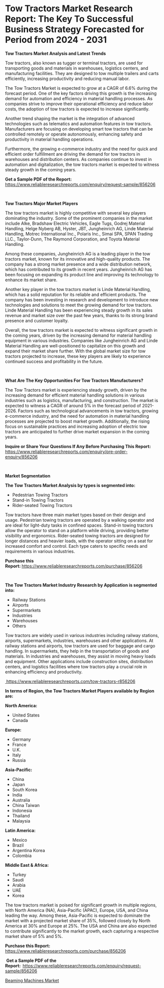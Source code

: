 <p><h1>Tow Tractors Market Research Report: The Key To Successful Business Strategy Forecasted for Period from 2024 - 2031</h1></p><p><strong>Tow Tractors Market Analysis and Latest Trends</strong></p>
<p><p>Tow tractors, also known as tugger or terminal tractors, are used for transporting goods and materials in warehouses, logistics centers, and manufacturing facilities. They are designed to tow multiple trailers and carts efficiently, increasing productivity and reducing manual labor.</p><p>The Tow Tractors Market is expected to grow at a CAGR of 6.6% during the forecast period. One of the key factors driving this growth is the increasing demand for automation and efficiency in material handling processes. As companies strive to improve their operational efficiency and reduce labor costs, the adoption of tow tractors is expected to increase significantly.</p><p>Another trend shaping the market is the integration of advanced technologies such as telematics and automation features in tow tractors. Manufacturers are focusing on developing smart tow tractors that can be controlled remotely or operate autonomously, enhancing safety and productivity in material handling operations.</p><p>Furthermore, the growing e-commerce industry and the need for quick and efficient order fulfillment are driving the demand for tow tractors in warehouses and distribution centers. As companies continue to invest in automation and digitalization, the tow tractors market is expected to witness steady growth in the coming years.</p></p>
<p><strong>Get a Sample PDF of the Report:&nbsp;</strong> <a href="https://www.reliableresearchreports.com/enquiry/request-sample/856206">https://www.reliableresearchreports.com/enquiry/request-sample/856206</a></p>
<p>&nbsp;</p>
<p><strong>Tow Tractors Major Market Players</strong></p>
<p><p>The tow tractors market is highly competitive with several key players dominating the industry. Some of the prominent companies in the market include Alke, Bradshaw Electric Vehicles, Eagle Tugs, Godrej Material Handling, Helge Nyberg AB, Hyster, JBT, Jungheinrich AG, Linde Material Handling, Motrec International Inc., Polaris Inc., Simai SPA, SPAN Trading LLC., Taylor-Dunn, The Raymond Corporation, and Toyota Material Handling.</p><p>Among these companies, Jungheinrich AG is a leading player in the tow tractors market, known for its innovative and high-quality products. The company has a strong market presence and a wide distribution network, which has contributed to its growth in recent years. Jungheinrich AG has been focusing on expanding its product line and improving its technology to enhance its market share.</p><p>Another key player in the tow tractors market is Linde Material Handling, which has a solid reputation for its reliable and efficient products. The company has been investing in research and development to introduce new technologies and solutions to meet the growing demand for tow tractors. Linde Material Handling has been experiencing steady growth in its sales revenue and market size over the past few years, thanks to its strong brand presence and customer loyalty.</p><p>Overall, the tow tractors market is expected to witness significant growth in the coming years, driven by the increasing demand for material handling equipment in various industries. Companies like Jungheinrich AG and Linde Material Handling are well-positioned to capitalize on this growth and expand their market share further. With the global market size for tow tractors projected to increase, these key players are likely to experience continued success and profitability in the future.</p></p>
<p>&nbsp;</p>
<p><strong>What Are The Key Opportunities For Tow Tractors Manufacturers?</strong></p>
<p><p>The Tow Tractors market is experiencing steady growth, driven by the increasing demand for efficient material handling solutions in various industries such as logistics, manufacturing, and construction. The market is expected to witness a CAGR of around 5% in the forecast period of 2021-2026. Factors such as technological advancements in tow tractors, growing e-commerce industry, and the need for automation in material handling processes are projected to boost market growth. Additionally, the rising focus on sustainable practices and increasing adoption of electric tow tractors are anticipated to further drive market expansion in the coming years.</p></p>
<p><strong>Inquire or Share Your Questions If Any Before Purchasing This Report:</strong> <a href="https://www.reliableresearchreports.com/enquiry/pre-order-enquiry/856206">https://www.reliableresearchreports.com/enquiry/pre-order-enquiry/856206</a></p>
<p>&nbsp;</p>
<p><strong>Market Segmentation</strong></p>
<p><strong>The Tow Tractors Market Analysis by types is segmented into:</strong></p>
<p><ul><li>Pedestrian Towing Tractors</li><li>Stand-in Towing Tractors</li><li>Rider-seated Towing Tractors</li></ul></p>
<p><p>Tow tractors have three main market types based on their design and usage. Pedestrian towing tractors are operated by a walking operator and are ideal for light-duty tasks in confined spaces. Stand-in towing tractors allow the operator to stand on a platform while driving, providing better visibility and ergonomics. Rider-seated towing tractors are designed for longer distances and heavier loads, with the operator sitting on a seat for increased comfort and control. Each type caters to specific needs and requirements in various industries.</p></p>
<p><strong>Purchase this Report:&nbsp;</strong><a href="https://www.reliableresearchreports.com/purchase/856206">https://www.reliableresearchreports.com/purchase/856206</a></p>
<p>&nbsp;</p>
<p><strong>The Tow Tractors Market Industry Research by Application is segmented into:</strong></p>
<p><ul><li>Railway Stations</li><li>Airports</li><li>Supermarkets</li><li>Industries</li><li>Warehouses</li><li>Others</li></ul></p>
<p><p>Tow tractors are widely used in various industries including railway stations, airports, supermarkets, industries, warehouses and other applications. At railway stations and airports, tow tractors are used for baggage and cargo handling. In supermarkets, they help in the transportation of goods and materials. In industries and warehouses, they assist in moving heavy loads and equipment. Other applications include construction sites, distribution centers, and logistics facilities where tow tractors play a crucial role in enhancing efficiency and productivity.</p></p>
<p><a href="https://www.reliableresearchreports.com/tow-tractors-r856206">&nbsp;https://www.reliableresearchreports.com/tow-tractors-r856206</a></p>
<p><strong>In terms of Region, the Tow Tractors Market Players available by Region are:</strong></p>
<p>
    <p> <strong> North America: </strong>
        <ul>
            <li>United States</li>
            <li>Canada</li>
        </ul>
        </p> 
    <p> <strong> Europe: </strong>
        <ul>
            <li>Germany</li>
            <li>France</li>
            <li>U.K.</li>
            <li>Italy</li>
            <li>Russia</li>
        </ul>
        </p> 
    <p> <strong> Asia-Pacific: </strong>
        <ul>
            <li>China</li>
            <li>Japan</li>
            <li>South Korea</li>
            <li>India</li>
            <li>Australia</li>
            <li>China Taiwan</li>
            <li>Indonesia</li>
            <li>Thailand</li>
            <li>Malaysia</li>
        </ul>
        </p> 
    <p> <strong> Latin America: </strong>
        <ul>
            <li>Mexico</li>
            <li>Brazil</li>
            <li>Argentina Korea</li>
            <li>Colombia</li>
        </ul>
        </p> 
    <p> <strong> Middle East & Africa: </strong>
        <ul>
            <li>Turkey</li>
            <li>Saudi</li>
            <li>Arabia</li>
            <li>UAE</li>
            <li>Korea</li>
        </ul>
    </p>
    </p>
<p><p>The tow tractors market is poised for significant growth in multiple regions, with North America (NA), Asia-Pacific (APAC), Europe, USA, and China leading the way. Among these, Asia-Pacific is expected to dominate the market with a projected market share of 35%, followed closely by North America at 30% and Europe at 25%. The USA and China are also expected to contribute significantly to the market growth, each capturing a respective market share of 5% and 5%.</p></p>
<p><strong>Purchase this Report: </strong><a href="https://www.reliableresearchreports.com/purchase/856206">https://www.reliableresearchreports.com/purchase/856206</a></p>
<p>&nbsp;<strong>Get a Sample PDF of the Report:&nbsp;&nbsp;</strong><a href="https://www.reliableresearchreports.com/enquiry/request-sample/856206">https://www.reliableresearchreports.com/enquiry/request-sample/856206</a></p>
<p><strong></strong></p>
<p><p><a href="https://github.com/RoccoManning/Market-Research-Report-List-4/blob/main/beaming-machines-market.md">Beaming Machines Market</a></p></p>